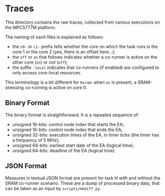 # Traces

This directory contains the raw traces, collected from various executions on
the MPC5777M platform.

The naming of each files is explained as follows:

- the `c0-` or `c1-` prefix tells whether the core on which the task runs
  is the core 1 or the core 2 (yes, there is an offset here...);
- the `off` or `on` that follows indicates whether a co-runner is active on
  the other core (`on`) or not (`off`);
- the suffix `-local` indicates that co-runners (if enabled) are configured
  to only access core-local resources.

This terminology is a bit different for `Hsram`: when `on`  is present,
a SRAM-stressing co-running is active on core 0.


## Binary Format

The binary format is straightforward. It is a repeated sequence of:

- unsigned 16-bits: control node index that starts the EA;
- unsigned 16-bits: control node index that ends the EA;
- unsigned 32-bits: execution times of the EA, in timer ticks (the timer has a
  frequency of 5 MHz);
- unsigned 64-bits: earliest start date of the EA (logical time);
- unsigned 64-bits: deadline of the EA (logical time).


## JSON Format

Measures in textual JSON format are present for task H with and without the
SRAM co-runner scenario. These are a dump of processed binary data, that can be
taken as an input by `scripts/mkdiff.py`.
